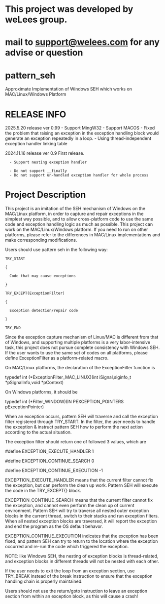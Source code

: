# This project was developed by weLees group.
# mail to support@welees.com for any advise or question

# pattern_seh
Approximate Implementation of Windows SEH which works on MAC/Linux/Windows Platform

# RELEASE INFO
  2025.5.20 release ver 0.99
    - Support MingW32
    - Support MACOS
    - Fixed the problem that raising an exception in the exception handling block would generate an exception repeatedly in a loop.
    - Using thread-independent exception handler linking table

  2024.11.16 release ver 0.9
    First release.
      
      - Support nesting exception handler
      
      - Do not support __finally
      - Do not support un-handled exception handler for whole process

# Project Description
This project is an imitation of the SEH mechanism of Windows on the MAC/Linux platform, in order to capture and repair exceptions in the simplest way possible, and to allow cross-platform code to use the same code and exception handling logic as much as possible.
This project can work on the MAC/Linux/Windows platform. If you need to run on  other platforms, please refer to the differences in MAC/Linux implementations and make corresponding modifications.

Users should use pattern seh in the following way:

    TRY_START
    
    {
      
      Code that may cause exceptions
      
    }
    
    TRY_EXCEPT(ExceptionFilter)
    
    {
    
      Exception detection/repair code
      
    }
    
    TRY_END

Since the exception capture mechanism of Linux/MAC is different from that of Windows, and supporting multiple platforms is a very labor-intensive task, this project does not pursue complete consistency with Windows SEH. If the user wants to use the same set of codes on all platforms, please define ExceptionFilter as a platform-related macro.

On MAC/Linux platforms, the declaration of the ExceptionFilter function is

typedef int (*ExceptionFilter_MAC_LINUX)(int iSignal,siginfo_t *pSignalInfo,void *pContext)

On Windows platforms, it should be

typedef int (*Filter_WINDOW)(IN PEXCEPTION_POINTERS pExceptionPointer)

When an exception occurs, pattern SEH will traverse and call the exception filter registered through TRY_START. In the filter, the user needs to handle the exception & instruct pattern SEH how to perform the next action according to the actual situation.

The exception filter should return one of followed 3 values, which are

#define EXCEPTION_EXECUTE_HANDLER 1

#define EXCEPTION_CONTINUE_SEARCH 0

#define EXCEPTION_CONTINUE_EXECUTION -1

EXCEPTION_EXECUTE_HANDLER
    means that the current filter cannot fix the exception, but can perform the clean up work. Pattern SEH will execute the code in the TRY_EXCEPT{} block.

EXCEPTION_CONTINUE_SEARCH
    means that the current filter cannot fix the exception, and cannot even perform the clean up of current  environment. Pattern SEH will try to traverse all nested outer exception blocks in the current thread, switch to their stacks and run exception filters. When all nested exception blocks are traversed, it will report the exception and end the program as the OS default behavor.

EXCEPTION_CONTINUE_EXECUTION
    indicates that the exception has been fixed, and pattern SEH can try to return to the location where the exception occurred and re-run the code which triggered the exception.

NOTE: like Windows SEH, the nesting of exception blocks is thread-related, and exception blocks in different threads will not be nested with each other.

If the user needs to exit the loop from an exception section, use TRY_BREAK instead of the break instruction to ensure that the exception handling chain is properly maintained.

Users should not use the return/goto instruction to leave an exception section from within an exception block, as this will cause a crash!